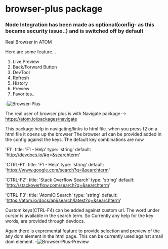 # browser-plus package
### Node Integration has been made as optional(config- as this became security issue..) and is switched off by default

Real Browser in ATOM

Here are some feature...

1. Live Preview
2. Back/Forward Button
3. DevTool
4. Refresh
5. History
6. Preview
7. Favorites..

-![Browser-Plus](https://raw.github.com/skandasoft/browser-plus/master/browser.gif)

The real user of browser plus is with Navigate package--> https://atom.io/packages/navigate

This package help in navigating/links to html file. when you press f2 on a html file it opens up the browser
The browser url can be provided added in the config against the keys. The default key combinations are now

'F1':
  title: 'F1 - Help'
  type: 'string'
  default: 'http://devdocs.io/#q=&searchterm'

'CTRL-F1':
  title: 'F1 - Help'
  type: 'string'
  default: 'https://www.google.com/search?q=&searchterm'

'CTRL-F2':
  title: 'Stack Overflow Search'
  type: 'string'
  default: 'http://stackoverflow.com/search?q=&searchterm'

'CTRL-F3':
  title: 'AtomIO Search'
  type: 'string'
  default: 'https://atom.io/docs/api/search/latest?q=&searchterm'

  Custom keys(CTRL-F4) can be added against custom url. The word under cursor is available in the search term. So Currently any help for the key words, are provided through devdocs.

  Again there is expremental feature to provide selection and preview of the any dom element in the html page. This can be currently used against small dom element.
  -![Browser-Plus-Preview](https://raw.github.com/skandasoft/browser-plus/master/preview.gif)
